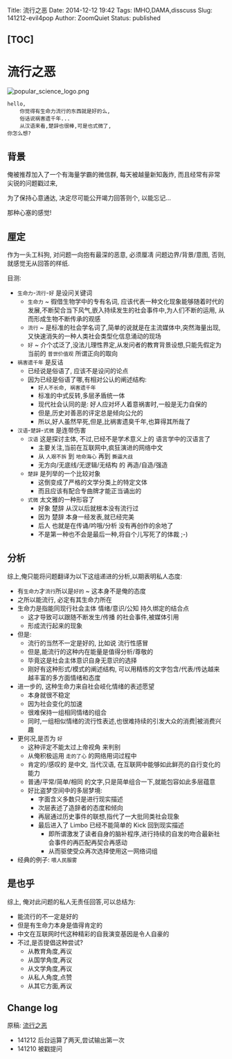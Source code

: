 Title: 流行之恶
Date: 2014-12-12 19:42
Tags: IMHO,DAMA,disscuss
Slug: 141212-evil4pop
Author: ZoomQuiet
Status: published

[TOC]
------


# 流行之恶

![popular_science_logo.png](http://zoomq.qiniudn.com/ZQCollection/logo/popular_science_logo.png?watermark/2/text/Wm9vbS5RdWlldA==/fill/V2hpdGU=/fontsize/320/dissolve/85|imageView2/2/w/320)


```
hello,
    你觉得有生命力流行的东西就是好的么,
    俗话说祸害遗千年... 
    从汉语来看,楚辞也很棒,可是也式微了,
你怎么想?
```



## 背景
俺被推荐加入了一个有海量学霸的微信群, 每天被越量新知轰炸,
而且经常有非常尖锐的问题戳过来,

为了保持心意通达, 决定尽可能公开竭力回答则个,
以能忘记...

那种心塞的感觉!

## 厘定
作为一头工科狗, 对问题一向抱有最深的恶意, 
必须厘凊 问题边界/背景/意图,
否则,就感觉无从回答的样纸.

目测:

- `生命力`-`流行`-`好` 是设问关键词
    + `生命力` ~ 徦借生物学中的专有名词, 应该代表一种文化现象能够随着时代的发展,不断契合当下风气,嵌入持续发生的社会事件中,为人们不断的运用, 从而形成生物不断传承的观感
    + `流行` ~ 是标准的社会学名词了,简单的说就是在主流媒体中,突然海量出现,又快速消失的一种人类社会类型化信息涌动的现场
    + `好` ~ 介个忒泛了,没法儿理性界定,从发问者的教育背景设想,只能先假定为当前的 `普世价值观` 所谓正向的取向
- `祸害遗千年` 是反诘
    + 已经说是俗语了, 应该不是设问的论点
    + 因为已经是俗语了哪,有相对公认的阐述结构:
        * `好人不长命, 祸害遗千年`
        * 标准的中式反转,多层矛盾统一体
        * 现代社会认同的是: 好人应对坏人着意祸害时,一般是无力自保的
        * 但是,历史对善恶的评定总是倾向公允的
        * 所以,好人虽然早死,但是,比祸害遗臭千年,也算得其所哉了
- `汉语`-`楚辞`-`式微` 是连带伤害
    + `汉语` 这是探讨主体, 不过,已经不是学术意义上的 语言学中的汉语言了
        * 主要关注,当前在互联网中,疯狂演进的网络中文
        * 从 `人艰不拆` 到 `地命海心` 再到 `撕逼大战`
        * 无方向/无底线/无逻辑/无结构 的 再造/自造/强造
    + `楚辞` 是列举的一个比较对象
        * 这倒变成了严格的文学分类上的特定文体
        * 而且应该有配合专曲牌才能正当诵出的
    + `式微` 太文雅的一种形容了
        * 好象 楚辞 从汉以后就根本没有流行过
        * 因为 楚辞 本身一经发表,就已经完美
        * 后人 也就是在传诵/吟哦/分析 没有再创作的余地了
        * 不是第一种也不会是最后一种,将自个儿写死了的体裁 ;-)

## 分析

综上,俺只能将问题翻译为以下这组递进的分析,以期表明私人态度:

- 有`生命力`才`流行`所以是`好的` ~ 这本身不是俺的态度
- 之所以能流行, 必定有其生命力所在
- 生命力是指能同现行社会主体 情绪/意识/公知 持久绑定的结合点
    + 这才导致可以跟随不断发生/传播 的社会事件,被媒体引用
    + 形成流行起来的现象
- 但是:
    + 流行的当然不一定是好的, 比如说 流行性感冒
    + 但是,能流行的这种内在能量是值得分析/尊敬的
    + 毕竟这是社会主体意识自身无意识的选择
    + 刚好有这种形式/模式的阐述结构, 可以用精练的文字包含/代表/传达越来越丰富的多方面情绪和态度
- 进一步的, 这种生命力来自社会岐化情绪的表述愿望
    + 本身就很不稳定
    + 因为社会变化的加速
    + 很难保持一组相同情绪的组合
    + 同时,一组相似情绪的流行性表述,也很难持续的引发大众的消费|被消费兴趣
- 更何况,是否为 `好`
    + 这种评定不能太过上帝视角 来判别
    + 从俺积极运用 `走的了心` 的网络用词过程中
    + 肯定的/感叹的 是中文, 当代汉语, 在互联网中能够如此鲜亮的自行变化的能力
    + 普通/平常/简单/相同 的文字,只是简单组合一下,就能包容如此多层蕴意
    + 好比盗梦空间中的多层梦境:
        * 字面含义多数只是进行现实描述
        * 次层表述了造辞者的态度和倾向
        * 再层通过历史事件的联想,指代了一大批同类社会现象
        * 最后进入了 Limbo 已经不能简单的 Kick 回到现实描述
            * 即所谓激发了读者自身的脑补程序,进行持续的自发的吻合最新社会事件的再匹配再契合再感动
            * 从而驱使受众再次选择使用这一网络词组
- 经典的例子: `喂人民服雾`

## 是也乎

综上, 俺对此问题的私人无责任回答,可以总结为:

- 能流行的不一定是好的
- 但是有生命力本身是值得肯定的
- 中文在互联网时代这种精彩的自我演变基因是令人自豪的
- 不过,是否提倡这种尝试?
    + 从教育角度,再议
    + 从国学角度,再议
    + 从文学角度,再议
    + 从私人角度,点赞
    + 从其它方面,再议


## Change log
原稿: [流行之恶](http://blog.zoomquiet.io/141212-pop-is-evil.html)

- 141212 后台运算了两天,尝试输出第一次
- 141210 被戳提问
 
